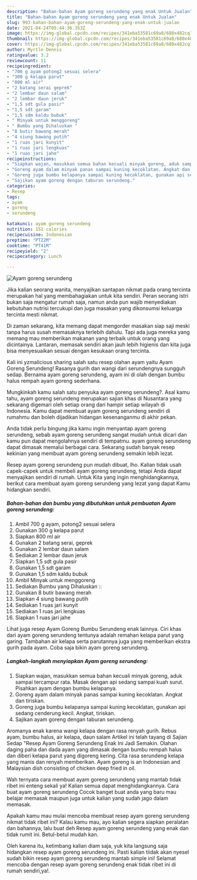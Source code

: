 ```yaml
---
description: "Bahan-bahan Ayam goreng serundeng yang enak Untuk Jualan"
title: "Bahan-bahan Ayam goreng serundeng yang enak Untuk Jualan"
slug: 993-bahan-bahan-ayam-goreng-serundeng-yang-enak-untuk-jualan
date: 2021-04-24T05:44:36.353Z
image: https://img-global.cpcdn.com/recipes/341eba53581c69a8/680x482cq70/ayam-goreng-serundeng-foto-resep-utama.jpg
thumbnail: https://img-global.cpcdn.com/recipes/341eba53581c69a8/680x482cq70/ayam-goreng-serundeng-foto-resep-utama.jpg
cover: https://img-global.cpcdn.com/recipes/341eba53581c69a8/680x482cq70/ayam-goreng-serundeng-foto-resep-utama.jpg
author: Myrtle Dennis
ratingvalue: 3.2
reviewcount: 11
recipeingredient:
- "700 g ayam potong2 sesuai selera"
- "300 g kelapa parut"
- "800 ml air"
- "2 batang serai geprek"
- "2 lembar daun salam"
- "2 lembar daun jeruk"
- "1,5 sdt gula pasir"
- "1,5 sdt garam"
- "1,5 sdm kaldu bubuk"
- " Minyak untuk menggoreng"
- " Bumbu yang Dihaluskan "
- "8 butir bawang merah"
- "4 siung bawang putih"
- "1 ruas jari kunyit"
- "1 ruas jari lengkuas"
- "1 ruas jari jahe"
recipeinstructions:
- "Siapkan wajan, masukkan semua bahan kecuali minyak goreng, aduk sampai tercampur rata. Masak dengan api sedang sampai kuah surut. Pisahkan ayam dengan bumbu kelapanya."
- "Goreng ayam dalam minyak panas sampai kuning kecoklatan. Angkat dan tiriskan."
- "Goreng juga bumbu kelapanya sampai kuning kecoklatan, gunakan api sedang cenderung kecil. Angkat, tiriskan."
- "Sajikan ayam goreng dengan taburan serundeng."
categories:
- Resep
tags:
- ayam
- goreng
- serundeng

katakunci: ayam goreng serundeng 
nutrition: 151 calories
recipecuisine: Indonesian
preptime: "PT22M"
cooktime: "PT41M"
recipeyield: "2"
recipecategory: Lunch

---
```



![Ayam goreng serundeng](https://img-global.cpcdn.com/recipes/341eba53581c69a8/680x482cq70/ayam-goreng-serundeng-foto-resep-utama.jpg)

Jika kalian seorang wanita, menyajikan santapan nikmat pada orang tercinta merupakan hal yang membahagiakan untuk kita sendiri. Peran seorang istri bukan saja mengatur rumah saja, namun anda pun wajib menyediakan kebutuhan nutrisi tercukupi dan juga masakan yang dikonsumsi keluarga tercinta mesti nikmat.

Di zaman  sekarang, kita memang dapat mengorder masakan siap saji meski tanpa harus susah memasaknya terlebih dahulu. Tapi ada juga mereka yang memang mau memberikan makanan yang terbaik untuk orang yang dicintainya. Lantaran, memasak sendiri akan jauh lebih higienis dan kita juga bisa menyesuaikan sesuai dengan kesukaan orang tercinta. 

Kali ini yzmalicious sharing salah satu resep olahan ayam yaitu Ayam Goreng Serundeng! Rasanya gurih dan wangi dari serundengnya sungguh sedap. Bernama ayam goreng serundeng, ayam ini di olah dengan bumbu halus rempah ayam goreng sederhana.

Mungkinkah kamu salah satu penyuka ayam goreng serundeng?. Asal kamu tahu, ayam goreng serundeng merupakan sajian khas di Nusantara yang sekarang digemari oleh setiap orang dari hampir setiap wilayah di Indonesia. Kamu dapat membuat ayam goreng serundeng sendiri di rumahmu dan boleh dijadikan hidangan kesenanganmu di akhir pekan.

Anda tidak perlu bingung jika kamu ingin menyantap ayam goreng serundeng, sebab ayam goreng serundeng sangat mudah untuk dicari dan kamu pun dapat mengolahnya sendiri di tempatmu. ayam goreng serundeng dapat dimasak memalui berbagai cara. Sekarang sudah banyak resep kekinian yang membuat ayam goreng serundeng semakin lebih lezat.

Resep ayam goreng serundeng pun mudah dibuat, lho. Kalian tidak usah capek-capek untuk membeli ayam goreng serundeng, tetapi Anda dapat menyajikan sendiri di rumah. Untuk Kita yang ingin menghidangkannya, berikut cara membuat ayam goreng serundeng yang lezat yang dapat Kamu hidangkan sendiri.

<!--inarticleads1-->

##### Bahan-bahan dan bumbu yang dibutuhkan untuk pembuatan Ayam goreng serundeng:

1. Ambil 700 g ayam, potong2 sesuai selera
1. Gunakan 300 g kelapa parut
1. Siapkan 800 ml air
1. Gunakan 2 batang serai, geprek
1. Gunakan 2 lembar daun salam
1. Sediakan 2 lembar daun jeruk
1. Siapkan 1,5 sdt gula pasir
1. Gunakan 1,5 sdt garam
1. Gunakan 1,5 sdm kaldu bubuk
1. Ambil  Minyak untuk menggoreng
1. Sediakan  Bumbu yang Dihaluskan ::
1. Gunakan 8 butir bawang merah
1. Siapkan 4 siung bawang putih
1. Sediakan 1 ruas jari kunyit
1. Sediakan 1 ruas jari lengkuas
1. Siapkan 1 ruas jari jahe


Lihat juga resep Ayam Goreng Bumbu Serundeng enak lainnya. Ciri khas dari ayam goreng serundeng tentunya adalah remahan kelapa parut yang garing. Tambahan air kelapa serta parutannya juga yang memberikan ekstra gurih pada ayam. Coba saja bikin ayam goreng serundeng. 

<!--inarticleads2-->

##### Langkah-langkah menyiapkan Ayam goreng serundeng:

1. Siapkan wajan, masukkan semua bahan kecuali minyak goreng, aduk sampai tercampur rata. Masak dengan api sedang sampai kuah surut. Pisahkan ayam dengan bumbu kelapanya.
1. Goreng ayam dalam minyak panas sampai kuning kecoklatan. Angkat dan tiriskan.
1. Goreng juga bumbu kelapanya sampai kuning kecoklatan, gunakan api sedang cenderung kecil. Angkat, tiriskan.
1. Sajikan ayam goreng dengan taburan serundeng.


Aromanya enak karena wangi kelapa dengan rasa renyah gurih. Rebus ayam, bumbu halus, air kelapa, daun salam Artikel ini telah tayang di Sajian Sedap &#34;Resep Ayam Goreng Serundeng Enak Ini Jadi Semakin. Olahan daging paha dan dada ayam yang dimasak dengan bumbu rempah halus dan diberi kelapa parut yang digoreng kering. Cita rasa serundeng kelapa yang manis dan renyah memberikan. Ayam goreng is an Indonesian and Malaysian dish consisting of chicken deep fried in oil. 

Wah ternyata cara membuat ayam goreng serundeng yang mantab tidak ribet ini enteng sekali ya! Kalian semua dapat menghidangkannya. Cara buat ayam goreng serundeng Cocok banget buat anda yang baru mau belajar memasak maupun juga untuk kalian yang sudah jago dalam memasak.

Apakah kamu mau mulai mencoba membuat resep ayam goreng serundeng nikmat tidak ribet ini? Kalau kamu mau, ayo kalian segera siapkan peralatan dan bahannya, lalu buat deh Resep ayam goreng serundeng yang enak dan tidak rumit ini. Betul-betul mudah kan. 

Oleh karena itu, ketimbang kalian diam saja, yuk kita langsung saja hidangkan resep ayam goreng serundeng ini. Pasti kalian tiidak akan nyesel sudah bikin resep ayam goreng serundeng mantab simple ini! Selamat mencoba dengan resep ayam goreng serundeng enak tidak ribet ini di rumah sendiri,ya!.

